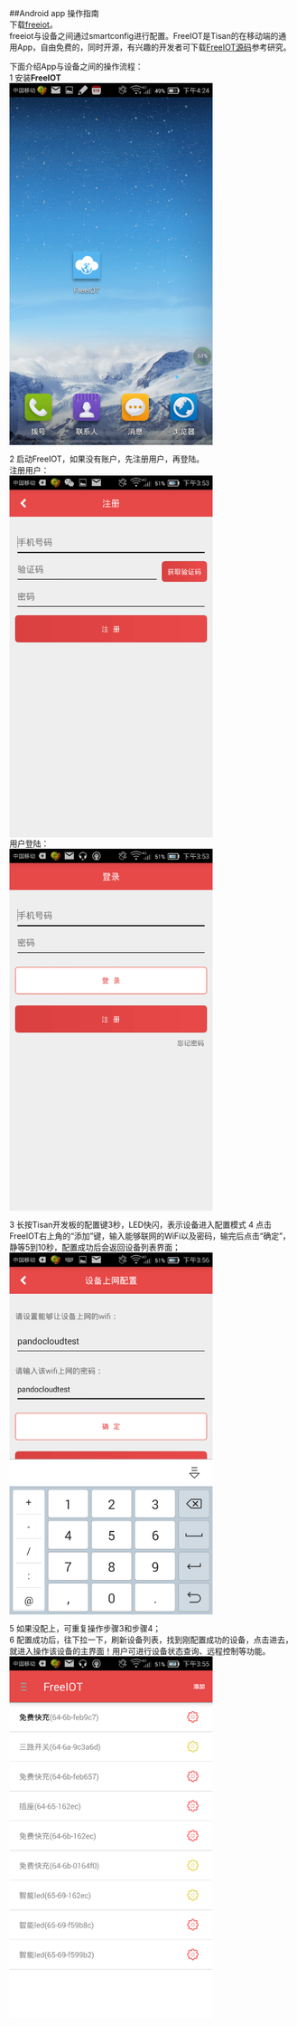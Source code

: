 
##Android app 操作指南  
下载[freeiot](http://www.wandoujia.com/apps/com.pandocloud.freeiot)。  
freeiot与设备之间通过smartconfig进行配置。FreeIOT是Tisan的在移动端的通用App，自由免费的，同时开源，有兴趣的开发者可下载[FreeIOT源码](https://github.com/PandoCloud/freeiot-android)参考研究。  

   
下面介绍App与设备之间的操作流程：   
1 安装**FreeIOT**  
<img src="Image/app_0.png" width = "360" height = "640" alt="安装FreeIoT结束" align=center />    
  
2 启动FreeIOT，如果没有账户，先注册用户，再登陆。  
注册用户：     
<img src="Image/app_regit.png" width = "360" height = "640" alt="FreeIoT注册用户" align=center />  
用户登陆：    
<img src="Image/app_login.png" width = "360" height = "640" alt="FreeIoT登陆" align=center />  
    
3 长按Tisan开发板的配置键3秒，LED快闪，表示设备进入配置模式 
4 点击FreeIOT右上角的“添加”键，输入能够联网的WiFi以及密码，输完后点击“确定”，静等5到10秒，配置成功后会返回设备列表界面；  
<img src="Image/app_config.png" width = "360" height = "640" alt="FreeIoT登陆" align=center />  
  
5 如果没配上，可重复操作步骤3和步骤4；  
6 配置成功后，往下拉一下，刷新设备列表，找到刚配置成功的设备，点击进去，就进入操作该设备的主界面！用户可进行设备状态查询、远程控制等功能。 
<img src="Image/app_main.png" width = "360" height = "640" alt="FreeIoT登陆" align=center />  
